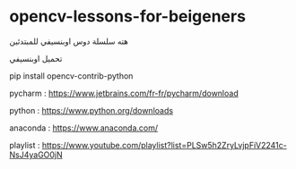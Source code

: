 # opencv-lessons-for-beigeners
هته سلسلة دوس اوبنسيفي للمبتدئين

تحميل اوبنسيفي

pip install opencv-contrib-python

pycharm : https://www.jetbrains.com/fr-fr/pycharm/download

python : https://www.python.org/downloads

anaconda : https://www.anaconda.com/

playlist : https://www.youtube.com/playlist?list=PLSw5h2ZryLvjpFiV2241c-NsJ4yaGO0jN

